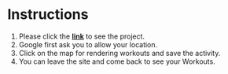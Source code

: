 # Instructions

1. Please click the **[link](https://mapty_project.surge.sh)** to see the project.
2. Google first ask you to allow your location.
3. Click on the map for rendering workouts and save the activity.
4. You can leave the site and come back to see your Workouts.
